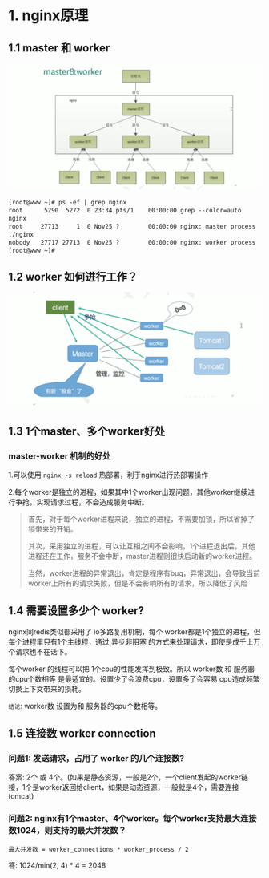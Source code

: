 # 1. nginx原理

## 1.1 master 和 worker

![](../assets/nginx架构图.png)

```shell script
[root@www ~]# ps -ef | grep nginx
root      5290  5272  0 23:34 pts/1    00:00:00 grep --color=auto nginx
root     27713     1  0 Nov25 ?        00:00:00 nginx: master process ./nginx
nobody   27717 27713  0 Nov25 ?        00:00:00 nginx: worker process
[root@www ~]# 
```

## 1.2 worker 如何进行工作？

![](../assets/worker工作流程.png)


## 1.3 1个master、多个worker好处
### master-worker 机制的好处
1.可以使用 `nginx -s reload` 热部署，利于nginx进行热部署操作

2.每个worker是独立的进程，如果其中1个worker出现问题，其他worker继续进行争抢，实现请求过程，不会造成服务中断。

> 首先，对于每个worker进程来说，独立的进程，不需要加锁，所以省掉了锁带来的开销。
>
> 其次，采用独立的进程，可以让互相之间不会影响，1个进程退出后，其他进程还在工作，服务不会中断，master进程则很快启动新的worker进程。
>
> 当然，worker进程的异常退出，肯定是程序有bug，异常退出，会导致当前worker上所有的请求失败，但是不会影响所有的请求，所以降低了风险


## 1.4 需要设置多少个 worker?
nginx同redis类似都采用了 io多路复用机制，每个 worker都是1个独立的进程，但每个进程里只有1个主线程，通过 异步非阻塞 的方式来处理请求，即使是成千上万个请求也不在话下。

每个worker 的线程可以把 1个cpu的性能发挥到极致。所以 worker数 和 服务器的cpu个数相等 是最适宜的。设置少了会浪费cpu，设置多了会容易 cpu造成频繁切换上下文带来的损耗。

`结论`:  worker数 设置为和 服务器的cpu个数相等。

## 1.5 连接数 worker connection

### 问题1: 发送请求，占用了 worker 的几个连接数?

答案: 2个 或 4个。(如果是静态资源，一般是2个，一个client发起的worker链接，1个是worker返回给client，如果是动态资源，一般就是4个，需要连接tomcat)


### 问题2: nginx有1个master、4个worker。每个worker支持最大连接数1024，则支持的最大并发数？

```shell script
最大并发数 = worker_connections * worker_process / 2
```

答: 1024/min(2, 4) * 4 = 2048
